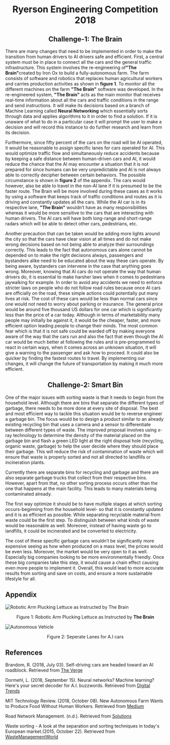 <h1 align= "center"> Ryerson Engineering Competition 2018 </h2 align= "center">

<h2 align="center">  Challenge-1: The Brain </h2>

<p> There are many changes that need to be implemented in order to make the transition from human drivers to AI drivers safe and efficient. First, a central system must be in place to connect all the cars and the general traffic infrastructure. This system involves the re-engineering of<strong>"The Brain"</strong>created by Iron Ox to build a fully-autonomous farm. The
farm consists of software and robotics that replaces human agricultural workers and carries production activities as shown in <strong>figure 1</strong>. To monitor all the different machines on the farm <strong>"The Brain"</strong> software was developed. In the re-engineered system, <strong>"The Brain"</strong>
acts as the main monitor that receives real-time information about all the cars and traffic conditions in the range and send instructions. It will make its decisions based on a branch of Machine Learning called <strong>Neural Networking</strong> which essentially sorts through data and
applies algorithms to it in order to find a solution. If it is unaware of what to do in a particular case it will prompt the user to make a decision and will record this instance to do further research and learn from its decision.</p> 

<p> Furthermore, since fifty percent of the cars on the road will be AI operated, it would be reasonable to assign specific lanes for cars operated for AI. This would optimize traffic flow  and simultaneously reduce accidents because by keeping a safe distance between human-driven cars and AI, it would reduce the chance that the AI may encounter a situation that it is not prepared for since humans can be very unpredictable and AI is not always able to correctly decipher between certain behaviors. The possible circumstance is shown in <strong>figure 2</strong> of the appendix. The cars would however, also be able to travel in the non-AI lane if it is presumed to be the faster route. The Brain will be more involved during these cases as it works by using a software that keeps track of traffic conditions and routes as it is driving and constantly updates all the cars. While the AI car is in its respective lane, <strong>"The Brain"</strong> wouldn’t have as many responsibilities whereas it would be more sensitive to the cars that are interacting with human drivers. The AI cars will have both long-range and short-range radars which will be able to detect other cars, pedestrians, etc.</p>

<p> Another precaution that can be taken would be adding more lights around the city so that the cars have clear vision at all times and do not make wrong decisions based on not being able to analyze their surroundings correctly. This leads to the fact that autonomous cars alone cannot be depended on to make the right decisions always, passengers and bystanders alike need to be educated about the way these cars operate. By being aware,
bystanders can intervene in the case that anything goes wrong. Moreover, knowing that AI cars do not operate the way that human drivers do, it is essential to make harsher laws when it comes to pedestrians jaywalking for example. In order to avoid any accidents we need to enforce stricter laws on people who do not follow road rules because once AI cars are officially on the road, these simple actions could potentially put many lives at risk. The cost of these cars would be less than normal cars since one would not need to worry about parking or insurance. The general price would be around five thousand US dollars for one car which is significantly less than the price of a car today. Although in terms of
marketability many people may initially be against it, it would be the cheaper, faster, and more efficient option leading people to change their minds. The most common fear which is that it is not safe could be warded off by making everyone aware of the way that the cars run and also the fact that even though the AI car would be much better at following the rules and is pre-programmed to react in certain ways, when it comes across an unknown situation, it will give a warning to the passenger and ask how to proceed. It could also be quicker by finding the fastest routes to travel. By implementing our changes, it will change the future of transportation by making it much more efficient. </p>

<h2 align="center">  Challenge-2: Smart Bin </h2>

<p> One of the major issues with sorting waste is that it needs to begin from the household level. Although there are bins that separate the different types of garbage, there needs to be more done at every site of disposal. The best and most efficient way to tackle this situation would be to reverse engineer a garbage bin. The focus would be to design a product similar to an already existing recycling bin that uses a camera and a sensor to differentiate between different types of waste. The improved proposal involves using x-ray technology to determine the density of the material placed on the garbage bin and flash a green LED light at the right disposal hole (recycling, organic waste, garbage) to help the user decide where they should place their garbage. This will reduce the risk of contamination of waste which will ensure that waste is properly sorted and not all directed to landfills or incineration plants.</p>

<p> Currently there are separate bins for recycling and garbage and there are also separate garbage trucks that collect from their respective bins. However, apart from that, no other sorting process occurs other than the one that happens at the main facility. This leads to many materials being contaminated already.</p>

<p> The first way optimize it should be to have multiple stages at which sorting occurs-beginning from the household level- so that it is constantly updated and it is as efficient as possible. While separating recyclable material from waste could be the first step. To distinguish between what kinds of waste would be reasonable as well. Moreover, instead of having waste go to landfills, it could be incinerated and be converted to electricity.</p>

<p> The cost of these specific garbage cans wouldn’t be significantly more expensive seeing as how when produced on a mass level, the prices would be even less. Moreover, the market would be very open to it as well. Especially big companies looking to be more environmentally friendly. Once these big companies take this step, it would cause a chain effect causing even more people to implement it. Overall, this would lead to more accurate results from sorting and save on costs, and ensure a more sustainable lifestyle for all.</p>

<h2>  Appendix </h2>

![Robotic Arm Plucking Lettuce as Instructed by <strong>The Brain</strong>](https://cdn.vox-cdn.com/thumbor/W3uuHJvCV0xbK3WF8rN88RYd6us=/0x0:8688x5792/1320x0/filters:focal(0x0:8688x5792):format(webp):no_upscale()/cdn.vox-cdn.com/uploads/chorus_asset/file/13241005/Transplanter_hero.jpg)
<p align="center"> Figure 1: Robotic Arm Plucking Lettuce as Instructed by <strong>The Brain</strong> </p>

![Autonomous Vehicle](https://scx1.b-cdn.net/csz/news/800/2017/sharedautono.jpg)
<p align="center"> Figure 2: Seperate Lanes for A.I cars </p>

<h2>  References </h2>

Brandom, R. (2018, July 03). Self-driving cars are headed toward an AI roadblock. Retrieved from [The Verge](https://www.theverge.com/2018/7/3/17530232/self-driving-ai-winter-full-autonomy-waymo-tesl)

Dormehl, L. (2018, September 15). Neural networks? Machine learning? Here's your secret decoder for A.I. buzzwords. Retrieved from [Digital Trends](https://www.digitaltrends.com/cool-tech/types-of-artificial-intelligence/?fbclid=IwAR2PlvhmHNsnzb9oYmISazEyrSOWmqCH1eW9Chrq0MYKm5FE7EKOve4PnZE)

MIT Technology Review. (2018, October 08). New Autonomous Farm Wants to Produce Food Without Human Workers. Retrieved from [Medium](https://medium.com/mit-technology-review/new-autonomous-farm-wants-to-produce-food-without-human-workers-8a1661675931)

Road Network Management. (n.d.). Retrieved from [Solutions](http://solutions.arcgis.com/local-government/help/road-network-management/?fbclid=IwAR08g8-00MKFPwYUgZDptpJX7hYGdqUVYPZFGapdj_-Xfb0INgN3Xt0-wOo)

Waste sorting - A look at the separation and sorting techniques in today's European market.(2015, October 22). Retrieved from [WasteManagementWorld](https://waste-management-world.com/a/waste-sorting-a-look-at-the-separation-and-sorting-techniques-in-todayrsquos-european-market?fbclid=IwAR1Cm8ZQQRcrlr_ke71st6vxLEWXXcDxowt57inQrFwxEZ5LRkojyMN45vM)

